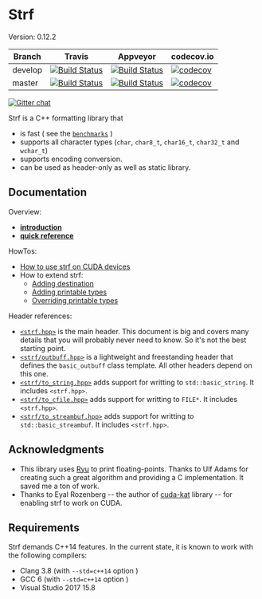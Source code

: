# Strf
Version: 0.12.2

Branch   | Travis | Appveyor | codecov.io
---------|--------|----------|-----------
develop  | [![Build Status](https://travis-ci.org/robhz786/strf.svg?branch=develop)](https://travis-ci.org/robhz786/strf)| [![Build Status](https://ci.appveyor.com/api/projects/status/github/robhz786/strf?branch=develop&svg=true)](https://ci.appveyor.com/project/robhz786/strf/branch/develop)| [![codecov](https://codecov.io/gh/robhz786/robhz786/branch/develop/graph/badge.svg)](https://codecov.io/gh/robhz786/strf/branch/develop)
master   | [![Build Status](https://travis-ci.org/robhz786/strf.svg?branch=master)](https://travis-ci.org/robhz786/strf)| [![Build Status](https://ci.appveyor.com/api/projects/status/github/robhz786/strf?branch=master&svg=true)](https://ci.appveyor.com/project/robhz786/strf/branch/master)| [![codecov](https://codecov.io/gh/robhz786/robhz786/branch/master/graph/badge.svg)](https://codecov.io/gh/robhz786/strf/branch/master)

[![Gitter chat](https://badges.gitter.im/gitterHQ/gitter.png)](https://gitter.im/cpp-strf/strf)

Strf is a C++ formatting library that

* is fast ( see the [`benchmarks`](http://robhz786.github.io/strf/v0.12.2/benchmarks.html) )
* supports all character types (`char`, `char8_t`, `char16_t`, `char32_t` and `wchar_t`)
* supports encoding conversion.
* can be used as header-only as well as static library.

## Documentation

Overview:
* [**introduction**](http://robhz786.github.io/strf/v0.12.2/introduction.html)
* [**quick reference**](http://robhz786.github.io/strf/v0.12.2/quick_reference.html)

HowTos:
- [How to use strf on CUDA devices](http://robhz786.github.io/strf/v0.12.2/cuda.html)
- How to extend strf:
    - [Adding destination](http://robhz786.github.io/strf/v0.12.2/howto_add_destination.html)
    - [Adding printable types](http://robhz786.github.io/strf/v0.12.2/howto_add_printable_types.html)
    - [Overriding printable types](http://robhz786.github.io/strf/v0.12.2/howto_override_printable_types.html)

Header references:
* [`<strf.hpp>`](http://robhz786.github.io/strf/v0.12.2/strf_hpp.html) is the main header. This document is big and covers many details that you will probably never need to know. So it's not the best starting point.
* [`<strf/outbuff.hpp>`](http://robhz786.github.io/strf/v0.12.2/outbuff_hpp.html) is a lightweight and freestanding header that defines the `basic_outbuff` class template. All other headers depend on this one.
* [`<strf/to_string.hpp>`](http://robhz786.github.io/strf/v0.12.2/to_string_hpp.html) adds support for writting to `std::basic_string`. It includes `<strf.hpp>`.
* [`<strf/to_cfile.hpp>`](http://robhz786.github.io/strf/v0.12.2/to_cfile_hpp.html)  adds support for writting to `FILE*`. It includes `<strf.hpp>`.
* [`<strf/to_streambuf.hpp>`](http://robhz786.github.io/strf/v0.12.2/to_streambuf_hpp.html) adds support for writting to `std::basic_streambuf`. It includes `<strf.hpp>`.

## Acknowledgments

- This library uses [Ryu](https://github.com/ulfjack/ryu) to print floating-points. Thanks to Ulf Adams for creating such a great algorithm and providing a C implementation. It saved me a ton of work.
- Thanks to Eyal Rozenberg -- the author of [cuda-kat](https://github.com/eyalroz/cuda-kat) library -- for enabling strf to work on CUDA.

## Requirements

Strf demands C++14 features. In the current state, it is known to work with the following compilers:

* Clang 3.8 (with `--std=c++14` option )
* GCC 6 (with `--std=c++14` option )
* Visual Studio 2017 15.8


